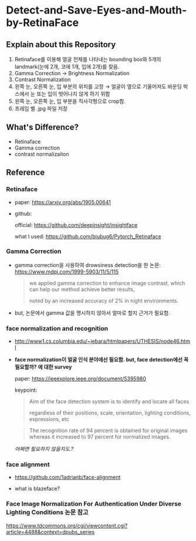 # Detect-and-Save-Eyes-and-Mouth-by-RetinaFace

## Explain about this Repository
1. Retinaface를 이용해 얼굴 전체를 나타내는 bounding box와 5개의 landmark(눈에 2개, 코에 1개, 입에 2개)를 찾음.
2. Gamma Correction → Brightness Normalization
3. Contrast Normalization
4. 왼쪽 눈, 오른쪽 눈, 입 부분의 위치를 고정 → 얼굴이 옆으로 기울어져도 바운딩 박스에서 눈 또는 입이 벗어나지 않게 하기 위함
5. 왼쪽 눈, 오른쪽 눈, 입 부분을 직사각형으로 crop함.
6. 프레임 별 .jpg 파일 저장 


## What's Difference?
  - Retinaface
  - Gamma correction
  - contrast normalizaiton


## Reference

### Retinaface
- paper: https://arxiv.org/abs/1905.00641

- github:

  official: https://github.com/deepinsight/insightface

  what I used: https://github.com/biubug6/Pytorch_Retinaface

### Gamma Correction
- gamma correction을 사용하여 drowsiness detection을 한 논문: https://www.mdpi.com/1999-5903/11/5/115

  > we applied gamma correction to enhance image contrast, which can help our method achieve better results,
  > 
  > noted by an increased accuracy of 2% in night environments.

- but, 논문에서 gamma 값을 명시하지 않아서 얼마로 할지 근거가 필요함.


### face normalization and recognition
- http://www1.cs.columbia.edu/~jebara/htmlpapers/UTHESIS/node46.html

- __face normalization이 얼굴 인식 분야에선 필요함.  but, face detection에선 꼭 필요할까? 에 대한 survey__

  paper: https://ieeexplore.ieee.org/document/5395980

  keypoint:

  >  Aim of the face detection system is to identify and locate all faces 
  >  
  >  regardless of their positions, scale, orientation, lighting conditions, expressions, etc

  > The recognition rate of 94 percent is obtained for original images whereas it increased to 97 percent for normalized images.

  _어쩌면 필요하지 않을지도.?_

### face alignment
- https://github.com/1adrianb/face-alignment

- what is blazeface?


### Face Image Normalization For Authentication Under Diverse Lighting Conditions 논문 참고

https://www.tdcommons.org/cgi/viewcontent.cgi?article=4488&context=dpubs_series
